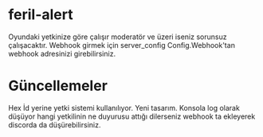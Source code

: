 # feril-alert
Oyundaki yetkinize göre çalışır moderatör ve üzeri iseniz sorunsuz çalışacaktır.
Webhook girmek için server_config Config.Webhook'tan webhook adresinizi girebilirsiniz.
# Güncellemeler
Hex İd yerine yetki sistemi kullanılıyor.
Yeni tasarım.
Konsola log olarak düşüyor hangi yetkilinin ne duyurusu attığı dilerseniz webhook ta ekleyerek discorda da düşürebilirsiniz.

